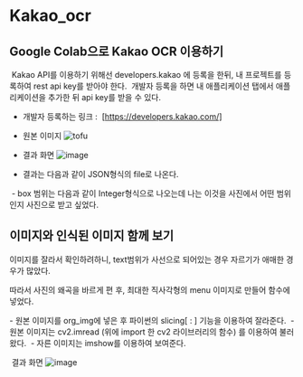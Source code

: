 # Kakao_ocr

## Google Colab으로 Kakao OCR 이용하기
​
Kakao API를 이용하기 위해선 developers.kakao 에 등록을 한뒤, 내 프로젝트를 등록하여 rest api key를 받아야 한다. 
​
개발자 등록을 하면 내 애플리케이션 탭에서 애플리케이션을 추가한 뒤 api key를 받을 수 있다.
​
 - 개발자 등록하는 링크 :
​
[https://developers.kakao.com/]

 - 원본 이미지
![tofu](https://user-images.githubusercontent.com/52443092/119504331-d32b8e80-bda6-11eb-8229-d9a764737493.jpg)

 - 결과 화면
![image](https://user-images.githubusercontent.com/52443092/119504398-e3436e00-bda6-11eb-894e-79a9339f8cf3.png)

 - 결과는 다음과 같이 JSON형식의 file로 나온다.

 - box 범위는 다음과 같이 Integer형식으로 나오는데 나는 이것을 사진에서 어떤 범위인지 사진으로 받고 싶었다.

## 이미지와 인식된 이미지 함께 보기

이미지를 잘라서 확인하려하니, text범위가 사선으로 되어있는 경우 자르기가 애매한 경우가 많았다. 

따라서 사진의 왜곡을 바르게 편 후, 최대한 직사각형의 menu 이미지로 만들어 함수에 넣었다. 

\- 원본 이미지를 org\_img에 넣은 후 파이썬의 slicing\[ : \] 기능을 이용하여 잘라준다. 
​
\- 원본 이미지는 cv2.imread (위에 import 한 cv2 라이브러리의 함수) 를 이용하여 불러왔다. 
​
\- 자른 이미지는 imshow를 이용하여 보여준다. 
​

​
결과 화면
![image](https://user-images.githubusercontent.com/52443092/119504434-edfe0300-bda6-11eb-8626-806799900758.png)
